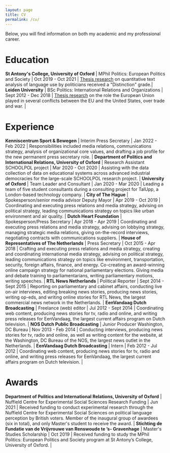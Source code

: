 ```yaml
---
layout: page
title: CV
permalink: /cv/
---
```


Below, you will find information on both my academic and my professional career.

# Education

**St Antony's College, University of Oxford** | MPhil Politics: European Politics and Society | Oct 2019 - Oct 2021 | [Thesis research](https://ora.ox.ac.uk/objects/uuid:e08c7b90-1468-4f7d-8b18-06a5141a4305) on quantitative text analysis of language use by politicians received a "Distinction" grade.|
**Leiden University** | BSc Politics: International Relations and Organizations | Sept 2012 - Dec 2018 | [Thesis research](https://hdl.handle.net/1887/66198) on the role the European Union played in several conflicts between the EU and the United States, over trade and war. |

# Experience

**Kenniscentrum Sport & Bewegen** | Interim Press Secretary | Jan 2022 - Feb 2022 | Responsibilities included media relations, communications strategy, analysis of organizational core values, and drafting a job profile for the new permanent press secretary role. |
**Department of Politics and International Relations, University of Oxford** | Research Assistant SCHOOLPOL project | Mar 2020 - Oct 2020 | Assisting with the data collection of data on educational systems across advanced industrial democracies for the large-scale SCHOOLPOL research project. |
**University of Oxford** | Team Leader and Consultant | Jan 2020 - Mar 2020 | Leading a team of five student consultants during a consulting project for TalUpp, a London-based technology company. | 
**City of The Hague** | Spokesperson/senior media advisor Deputy Mayor | Apr 2019 - Oct 2019 | Coordinating and executing press relations and media strategy, advising on political strategy, leading communications strategy on topics like urban environment and air quality. | 
**Dutch Heart Foundation** | Spokesperson/Press Secretary | Apr 2018 - Apr 2019 | Coordinating and executing press relations and media strategy, advising on lobbying strategy, managing strategic media relations, giving on-the-record interviews, negotiating contracts with communications suppliers. | 
**House of Representatives of The Netherlands** | Press Secretary | Oct 2015 - Apr 2018 | Crafting and executing press relations and media strategy, creating and coordinating international media strategy, advising on political strategy, leading communications strategy on topics like environment, transportation, security, foreign affairs, finance, and energy. Co-creating an award-winning online campaign strategy for national parliamentary elections. Giving media and debate training to parliamentarians, writing parliamentary motions, writing speeches. | 
**RTL News Netherlands** | Political Reporter | Sept 2014 - Sept 2015 | Reporting on parliamentary and cabinet affairs, conducting live on-air interviews, editing breaking news stories, producing news stories, writing op-eds, and writing online stories for RTL News, the largest commercial news network in the Netherlands. |
**EenVandaag Dutch Broadcasting** | Freelance (web) editor | Jul 2012 - Sept 2014 | Coordinating web content, producing news stories for tv, radio and online, and writing press releases for EenVandaag, the largest current affairs program on Dutch television. |
**NOS Dutch Public Broadcasting** | Junior Producer Washington, DC Bureau | Nov 2013 - Feb 2014 | Conducting interviews, producing news stories for tv, radio and online, as well as writing content for the website, at the Washington, DC Bureau of the NOS, the largest news outlet in the Netherlands. | 
**EenVandaag Dutch Broadcasting** | Intern | Feb 2012 - Jul 2012 | Coordinating web content, producing news stories for tv, radio and online, and writing press releases for EenVandaag, the largest current affairs program on Dutch television. | 

# Awards

**Department of Politics and International Relations, University of Oxford** | Nuffield Centre for Experimental Social Sciences Research Funding | Jun 2021 | Received funding to conduct experimental research through the Nuffield Centre for Experimental Social Sciences on political language perception by British voters. Member of the inaugural group of awardees (six in total), and only Master's student to receive the award. |
**Stichting de Fundatie van de Vrijvrouwe van Renswoude te ’s- Gravenhage** | Master's Studies Scholarship | Oct 2019 | Received funding to study the MPhil Politics: European Politics and Society program at St Antony’s College, University of Oxford. |